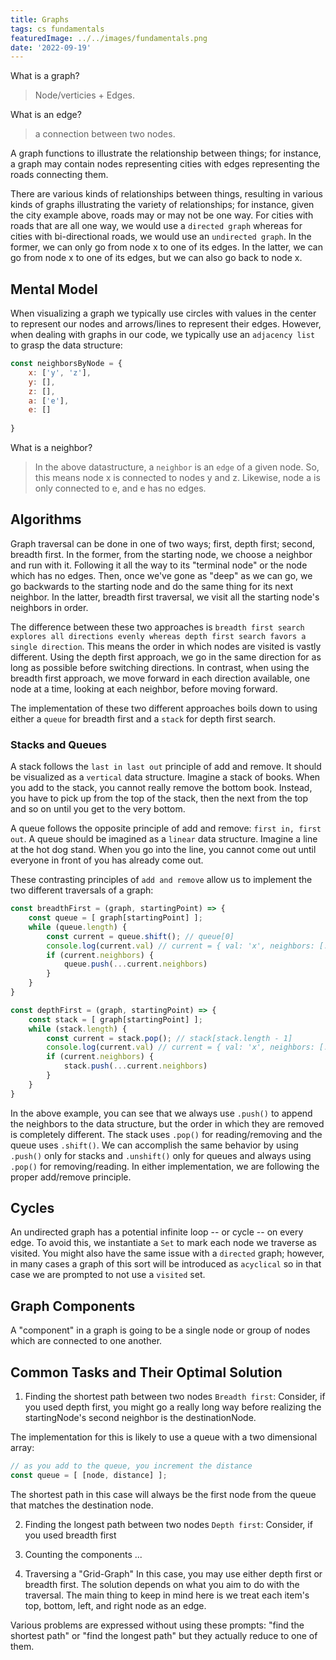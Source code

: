 ```yaml
---
title: Graphs
tags: cs fundamentals
featuredImage: ../../images/fundamentals.png
date: '2022-09-19'
---
```


What is a graph?
> Node/verticies + Edges.

What is an edge?
> a connection between two nodes.

A graph functions to illustrate the relationship between things; for instance, a graph may contain nodes representing cities with edges representing the roads connecting them.

There are various kinds of relationships between things, resulting in various kinds of graphs illustrating the variety of relationships; for instance, given the city example above, roads may or may not be one way. For cities with roads that are all one way, we would use a `directed graph` whereas for cities with bi-directional roads, we would use an `undirected graph`. In the former, we can only go from node x to one of its edges. In the latter, we can go from node x to one of its edges, but we can also go back to node x.

## Mental Model

When visualizing a graph we typically use circles with values in the center to represent our nodes and arrows/lines to represent their edges. However, when dealing with graphs in our code, we typically use an `adjacency list` to grasp the data structure:

```javascript
const neighborsByNode = {
    x: ['y', 'z'],
    y: [],
    z: [],
    a: ['e'],
    e: []
    
}
```
What is a neighbor?
> In the above datastructure, a `neighbor` is an `edge` of a given node. So, this means node x is connected to nodes y and z. Likewise, node a is only connected to e, and e has no edges.

## Algorithms

Graph traversal can be done in one of two ways; first, depth first; second, breadth first. In the former, from the starting node, we choose a neighbor and run with it. Following it all the way to its "terminal node" or the node which has no edges. Then, once we've gone as "deep" as we can go, we go backwards to the starting node and do the same thing for its next neighbor. In the latter, breadth first traversal, we visit all the starting node's neighbors in order.

The difference between these two approaches is `breadth first search explores all directions evenly whereas depth first search favors a single direction`. This means the order in which nodes are visited is vastly different. Using the depth first approach, we go in the same direction for as long as possible before switching directions. In contrast, when using the breadth first approach, we move forward in each direction available, one node at a time, looking at each neighbor, before moving forward.

The implementation of these two different approaches boils down to using either a `queue` for breadth first and a `stack` for depth first search.

### Stacks and Queues

A stack follows the `last in last out` principle of add and remove. It should be visualized as a `vertical` data structure. Imagine a stack of books. When you add to the stack, you cannot really remove the bottom book. Instead, you have to pick up from the top of the stack, then the next from the top and so on until you get to the very bottom.

A queue follows the opposite principle of add and remove: `first in, first out`. A queue should be imagined as a `linear` data structure. Imagine a line at the hot dog stand. When you go into the line, you cannot come out until everyone in front of you has already come out.

These contrasting principles of `add and remove` allow us to implement the two different traversals of a graph:

```javascript
const breadthFirst = (graph, startingPoint) => {
    const queue = [ graph[startingPoint] ];
    while (queue.length) {
        const current = queue.shift(); // queue[0]
        console.log(current.val) // current = { val: 'x', neighbors: [...]}
        if (current.neighbors) {
            queue.push(...current.neighbors)
        }
    }
}

const depthFirst = (graph, startingPoint) => {
    const stack = [ graph[startingPoint] ];
    while (stack.length) {
        const current = stack.pop(); // stack[stack.length - 1]
        console.log(current.val) // current = { val: 'x', neighbors: [...]}
        if (current.neighbors) {
            stack.push(...current.neighbors)
        }
    }
}
```
In the above example, you can see that we always use `.push()` to append the neighbors to the data structure, but the order in which they are removed is completely different. The stack uses `.pop()` for reading/removing and the queue uses `.shift()`. We can accomplish the same behavior by using `.push()` only for stacks and `.unshift()` only for queues and always using `.pop()` for removing/reading. In either implementation, we are following the proper add/remove principle.

## Cycles
An undirected graph has a potential infinite loop -- or cycle -- on every edge. To avoid this, we instantiate a `Set` to mark each node we traverse as visited. You might also have the same issue with a `directed` graph; however, in many cases a graph of this sort will be introduced as `acyclical` so in that case we are prompted to not use a `visited`  set.

## Graph Components
A "component" in a graph is going to be a single node or group of nodes which are connected to one another. 

## Common Tasks and Their Optimal Solution
1. Finding the shortest path between two nodes
`Breadth first`: Consider, if you used depth first, you might go a really long way before realizing the startingNode's second neighbor is the destinationNode.

The implementation for this is likely to use a queue with a two dimensional array:

```javascript
// as you add to the queue, you increment the distance
const queue = [ [node, distance] ];
```
The shortest path in this case will always be the first node from the queue that matches the destination node.

2. Finding the longest path between two nodes
`Depth first`: Consider, if you used breadth first

3. Counting the components
...

4. Traversing a "Grid-Graph"
In this case, you may use either depth first or breadth first. The solution depends on what you aim to do with the traversal. The main thing to keep in mind here is we treat each item's top, bottom, left, and right node as an edge.

Various problems are expressed without using these prompts: "find the shortest path" or "find the longest path" but they actually reduce to one of them. 